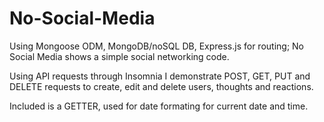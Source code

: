 # No-Social-Media


Using Mongoose ODM, MongoDB/noSQL DB, Express.js for routing; No Social Media shows a simple social networking code. 

Using API requests through Insomnia I demonstrate POST, GET, PUT and DELETE requests to create, edit and delete users, thoughts and reactions. 

Included is a GETTER, used for date formating for current date and time.